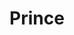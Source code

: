 ---
title: "Prince"
summary: "American singer, musician, songwriter, composer, arranger, sound engineer, producer, actor, dancer. Frontman of . And from 1991 onwards he was Leader of the New Power Generation until his passing in 2016. Prince was inducted into the Rock And Roll Hall of Fame in 2004. Born: 7 June 1958 in Minneapolis, Minnesota, USA. Died: 21 April 2016 in Chanhassen, Minnesota, USA. From 1986 to 1994 he ran and subsequently resulting from his high profile disputes with Warner Bros. Records. Prince also had distribution of his music via various websites like , , , and . He was also supporter of , with exclusives being made available on the platform sporadically. Son of pianist and songwriter , brother of & was famous additionally for his work in the band . Prince was married to and to . He owned where he spent so much time that it can be said that he lived in it, the doves were his fellow residents."
image: "prince.jpg"
apple_music_artist_url: "https://music.apple.com/gb/artist/prince/155814"
---